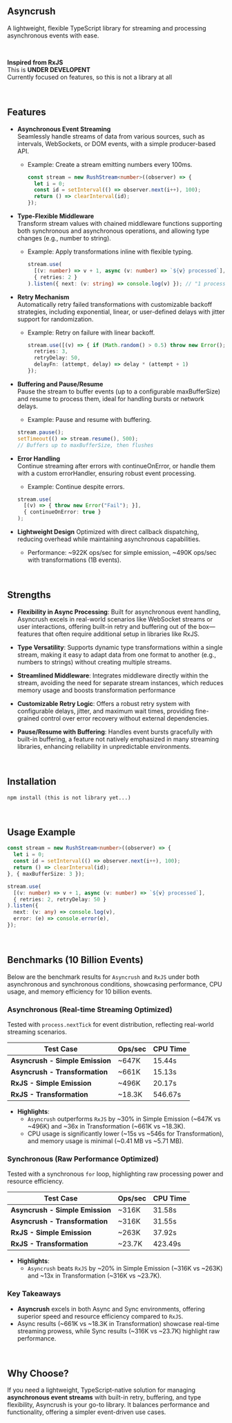 ## Asyncrush

A lightweight, flexible TypeScript library for streaming and processing asynchronous events with ease.

<br>

**Inspired from RxJS**    
This is **UNDER DEVELOPENT**  
Currently focused on features, so this is not a library at all  


<br>

## Features

- **Asynchronous Event Streaming**  
  Seamlessly handle streams of data from various sources, such as intervals, WebSockets, or DOM events, with a simple producer-based API.
  - Example: Create a stream emitting numbers every 100ms.
    ```typescript
    const stream = new RushStream<number>((observer) => {
      let i = 0;
      const id = setInterval(() => observer.next(i++), 100);
      return () => clearInterval(id);
    });
    ```

- **Type-Flexible Middleware**  
  Transform stream values with chained middleware functions supporting both synchronous and asynchronous operations, and allowing type changes (e.g., number to string).
  - Example: Apply transformations inline with flexible typing.
    ```typescript
    stream.use(
      [(v: number) => v + 1, async (v: number) => `${v} processed`],
      { retries: 2 }
    ).listen({ next: (v: string) => console.log(v) }); // "1 processed", "2 processed", ...
    ```

- **Retry Mechanism**  
  Automatically retry failed transformations with customizable backoff strategies, including exponential, linear, or user-defined delays  with jitter support for randomization.  
  - Example: Retry on failure with linear backoff.
    ```typescript
    stream.use([(v) => { if (Math.random() > 0.5) throw new Error(); return v; }], {
      retries: 3,
      retryDelay: 50,
      delayFn: (attempt, delay) => delay * (attempt + 1)
    });
    ```

- **Buffering and Pause/Resume**  
  Pause the stream to buffer events (up to a configurable maxBufferSize) and resume to process them, ideal for handling bursts or network delays.
  - Example: Pause and resume with buffering.
  ```typescript
  stream.pause();
  setTimeout(() => stream.resume(), 500); 
  // Buffers up to maxBufferSize, then flushes
  ```

- **Error Handling**  
  Continue streaming after errors with continueOnError, or handle them with a custom errorHandler, ensuring robust event processing.
  - Example: Continue despite errors.
  ```typescript
  stream.use(
    [(v) => { throw new Error("Fail"); }], 
    { continueOnError: true }
  );
  ```

- **Lightweight Design**
  Optimized with direct callback dispatching, reducing overhead while maintaining asynchronous capabilities.
  - Performance: ~922K ops/sec for simple emission, ~490K ops/sec with transformations (1B events).

<br>

## Strengths
- **Flexibility in Async Processing**: Built for asynchronous event handling, Asyncrush excels in real-world scenarios like WebSocket streams or user interactions, offering built-in retry and buffering out of the box—features that often require additional setup in libraries like RxJS.

- **Type Versatility**: Supports dynamic type transformations within a single stream, making it easy to adapt data from one format to another (e.g., numbers to strings) without creating multiple streams.

- **Streamlined Middleware**: Integrates middleware directly within the stream, avoiding the need for separate stream instances, which reduces memory usage and boosts transformation performance

- **Customizable Retry Logic**: Offers a robust retry system with configurable delays, jitter, and maximum wait times, providing fine-grained control over error recovery without external dependencies.

- **Pause/Resume with Buffering**: Handles event bursts gracefully with built-in buffering, a feature not natively emphasized in many streaming libraries, enhancing reliability in unpredictable environments.

<br>

## Installation
```
npm install (this is not library yet...)
```

<br>

## Usage Example
```typescript
const stream = new RushStream<number>((observer) => {
  let i = 0;
  const id = setInterval(() => observer.next(i++), 100);
  return () => clearInterval(id);
}, { maxBufferSize: 3 });

stream.use(
  [(v: number) => v + 1, async (v: number) => `${v} processed`],
  { retries: 2, retryDelay: 50 }
).listen({
  next: (v: any) => console.log(v),
  error: (e) => console.error(e),
});
```

<br>

## Benchmarks (10 Billion Events)

Below are the benchmark results for `Asyncrush` and `RxJS` under both asynchronous and synchronous conditions, showcasing performance, CPU usage, and memory efficiency for 10 billion events.

### Asynchronous (Real-time Streaming Optimized)
Tested with `process.nextTick` for event distribution, reflecting real-world streaming scenarios.

| Test Case                   | Ops/sec   | CPU Time   |
|-----------------------------|-----------|------------|
| **Asyncrush - Simple Emission** | ~647K     | 15.44s |
| **Asyncrush - Transformation** | ~661K     | 15.13s |
| **RxJS - Simple Emission**      | ~496K     | 20.17s |
| **RxJS - Transformation**       | ~18.3K    | 546.67s |

- **Highlights**: 
  - `Asyncrush` outperforms `RxJS` by ~30% in Simple Emission (~647K vs ~496K) and ~36x in Transformation (~661K vs ~18.3K).
  - CPU usage is significantly lower (~15s vs ~546s for Transformation), and memory usage is minimal (~0.41 MB vs ~5.71 MB).

### Synchronous (Raw Performance Optimized)
Tested with a synchronous `for` loop, highlighting raw processing power and resource efficiency.

| Test Case                   | Ops/sec   | CPU Time   |
|-----------------------------|-----------|------------|
| **Asyncrush - Simple Emission** | ~316K     | 31.58s |
| **Asyncrush - Transformation** | ~316K     | 31.55s |
| **RxJS - Simple Emission**      | ~263K     | 37.92s |
| **RxJS - Transformation**       | ~23.7K    | 423.49s |

- **Highlights**: 
  - `Asyncrush` beats `RxJS` by ~20% in Simple Emission (~316K vs ~263K) and ~13x in Transformation (~316K vs ~23.7K).

### Key Takeaways
- **Asyncrush** excels in both Async and Sync environments, offering superior speed and resource efficiency compared to `RxJS`.
- Async results (~661K vs ~18.3K in Transformation) showcase real-time streaming prowess, while Sync results (~316K vs ~23.7K) highlight raw performance.

<br>

## Why Choose?
If you need a lightweight, TypeScript-native solution for managing **asynchronous event streams** with built-in retry, buffering, and type flexibility, Asyncrush is your go-to library. It balances performance and functionality, offering a simpler event-driven use cases.
